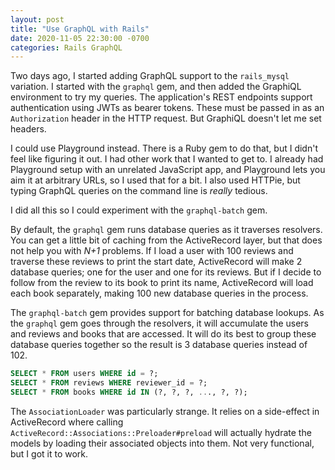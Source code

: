 ```yaml
---
layout: post
title: "Use GraphQL with Rails"
date: 2020-11-05 22:30:00 -0700
categories: Rails GraphQL
---
```

Two days ago, I started adding GraphQL support to the `rails_mysql` variation.
I started with the `graphql` gem, and then added the GraphiQL environment to try
my queries.  The application's REST endpoints support authentication using JWTs
as bearer tokens.  These must be passed in as an `Authorization` header in the
HTTP request.  But GraphiQL doesn't let me set headers.

I could use Playground instead.  There is a Ruby gem to do that, but I didn't
feel like figuring it out.  I had other work that I wanted to get to.  I already
had Playground setup with an unrelated JavaScript app, and Playground lets you
aim it at arbitrary URLs, so I used that for a bit.  I also used HTTPie, but
typing GraphQL queries on the command line is _really_ tedious.

I did all this so I could experiment with the `graphql-batch` gem.

By default, the `graphql` gem runs database queries as it traverses resolvers.
You can get a little bit of caching from the ActiveRecord layer, but that does
not help you with _N+1_ problems.  If I load a user with 100 reviews and
traverse these reviews to print the start date, ActiveRecord will make 2
database queries; one for the user and one for its reviews.  But if I decide to
follow from the review to its book to print its name, ActiveRecord will load
each book separately, making 100 new database queries in the process.

The `graphql-batch` gem provides support for batching database lookups.  As the
`graphql` gem goes through the resolvers, it will accumulate the users and
reviews and books that are accessed.  It will do its best to group these
database queries together so the result is 3 database queries instead of 102.

```sql
SELECT * FROM users WHERE id = ?;
SELECT * FROM reviews WHERE reviewer_id = ?;
SELECT * FROM books WHERE id IN (?, ?, ?, ..., ?, ?);
```

The `AssociationLoader` was particularly strange.  It relies on a side-effect in
ActiveRecord where calling `ActiveRecord::Associations::Preloader#preload` will
actually hydrate the models by loading their associated objects into them.  Not
very functional, but I got it to work.
